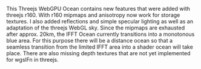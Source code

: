 This Threejs WebGPU Ocean contains new features that were added with threejs r160.
With r160 mipmaps and anisotropy now work for storage textures. I also added reflections and simple specular lighting as well as an adaptation of the threejs WebGL sky.
Since the mipmaps are exhausted after approx. 20km, the IFFT Ocean currently transitions into a monotonous blue area. For this purpose there will be a distance ocean so that a seamless transition from the limited IFFT area into a shader ocean will take place. There are also missing depth textures that are not yet implemented for wgslFn in threejs.
